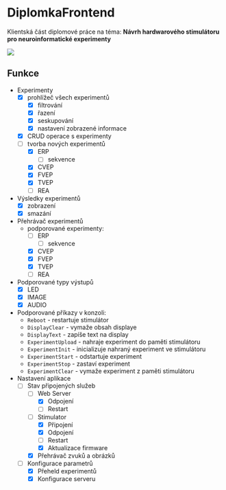 # DiplomkaFrontend

Klientská část diplomové práce na téma: **Návrh hardwarového stimulátoru pro neuroinformatické experimenty**

![](https://github.com/stechy1/diplomka-frontend/workflows/build/badge.svg)

## Funkce

 - Experimenty
   - [x] prohlížeč všech experimentů
     - [x] filtrování
     - [x] řazení
     - [x] seskupování
     - [x] nastavení zobrazené informace
   - [x] CRUD operace s experimenty
   - [ ] tvorba nových experimentů
     - [x] ERP
       - [ ] sekvence
     - [x] CVEP
     - [x] FVEP
     - [x] TVEP
     - [ ] REA
 - Výsledky experimentů
   - [x] zobrazení
   - [x] smazání
 - Přehrávač experimentů
   - podporované experimenty:
     - [ ] ERP
       - [ ] sekvence
     - [x] CVEP
     - [x] FVEP
     - [x] TVEP
     - [ ] REA
 - Podporované typy výstupů
    - [x] LED
    - [x] IMAGE
    - [x] AUDIO
 - Podporované příkazy v konzoli:
    - `Reboot` - restartuje stimulátor
    - `DisplayClear` - vymaže obsah displaye
    - `DisplayText` - zapíše text na display
    - `ExperimentUpload` - nahraje experiment do paměti stimulátoru
    - `ExperimentInit` - inicializuje nahraný experiment ve stimulátoru
    - `ExperimentStart` - odstartuje experiment
    - `ExperimentStop` - zastaví experiment
    - `ExperimentClear`  - vymaže experiment z paměti stimulátoru
 - Nastavení aplikace
    - [ ] Stav připojených služeb
      - [ ] Web Server
        - [x] Odpojení
        - [ ] Restart
      - [ ] Stimulator
        - [x] Připojení
        - [x] Odpojení
        - [ ] Restart
        - [x] Aktualizace firmware
      - [x] Přehrávač zvuků a obrázků
    - [ ] Konfigurace parametrů
      - [x] Přeheld experimentů
      - [x] Konfigurace serveru
